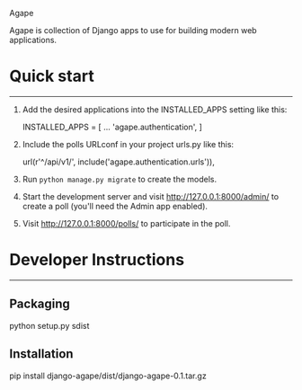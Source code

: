 Agape


Agape is collection of Django apps to use for building modern
web applications.


# Quick start
-----------

1. Add the desired applications into the INSTALLED_APPS setting like this:

    INSTALLED_APPS = [
        ...
        'agape.authentication',
    ]

2. Include the polls URLconf in your project urls.py like this:

    url(r'^/api/v1/', include('agape.authentication.urls')),


3. Run `python manage.py migrate` to create the models.

4. Start the development server and visit http://127.0.0.1:8000/admin/
   to create a poll (you'll need the Admin app enabled).

5. Visit http://127.0.0.1:8000/polls/ to participate in the poll.



# Developer Instructions
------

## Packaging

python setup.py sdist

## Installation

pip install  django-agape/dist/django-agape-0.1.tar.gz